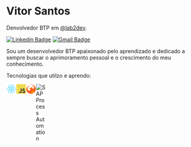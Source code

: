 # Vitor Santos

Denvolvedor BTP em [@lab2dev](https://lab2dev.com/).

[![Linkedin Badge](https://img.shields.io/badge/-Vitor%20Santos-blue?logo=linkedin&logoColor=white&link=https://www.linkedin.com/in/vitors-santos/)](https://www.linkedin.com/in/vitors-santos/) 
[![Gmail Badge](https://img.shields.io/badge/-vvsspp423@gmail.com-red?logo=gmail&logoColor=white&link=mailto:vvsspp423@gmail.com)](mailto:vvsspp423@gmail.com)

Sou um desenvolvedor BTP apaixonado pelo aprendizado e dedicado a sempre buscar o aprimoramento pessoal e o crescimento do meu conhecimento.

Tecnologias que utilzo e aprendo:

<img align="left" alt="React" width="26px" src="https://raw.githubusercontent.com/devicons/devicon/master/icons/react/react-original.svg" />
<img align="left" alt="JavaScript" width="26px" src="https://raw.githubusercontent.com/devicons/devicon/master/icons/javascript/javascript-original.svg" />
<img align="left" alt="SAP UI5" width="26px" src="https://raw.githubusercontent.com/SAP/ui5-webcomponents/main/packages/playground/assets/illustrations/compatibility-frameworks/UI5.svg" />
<img align="left" alt="SAP Process Automation" width="26px" src="https://raw.githubusercontent.com/FortAwesome/Font-Awesome/6.x/svgs/solid/robot.svg" />
